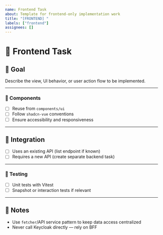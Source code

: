 ```yaml
---
name: Frontend Task
about: Template for frontend-only implementation work
title: "[FRONTEND] "
labels: ["frontend"]
assignees: []
---
```


# 🎨 Frontend Task

## 🧩 Goal

Describe the view, UI behavior, or user action flow to be implemented.

---
### 🧱 Components

- [ ] Reuse from `components/ui`
- [ ] Follow `shadcn-vue` conventions
- [ ] Ensure accessibility and responsiveness

---

## 🔌 Integration

- [ ] Uses an existing API (list endpoint if known)
- [ ] Requires a new API (create separate backend task)
---

### 🧪 Testing

- [ ] Unit tests with Vitest
- [ ] Snapshot or interaction tests if relevant

---

## 📎 Notes

- Use `fetcher`/API service pattern to keep data access centralized
- Never call Keycloak directly — rely on BFF
